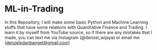 # ML-in-Trading
In this Repository, I will make some basic Python and Machine Learning stuffs that have some relations with Quantitative Finance and Trading. I learn it by myself from YouTube source, so if there are any mistakes that I made, you can text me via Instagram (@denzel_wijaya) or email me (denzeledanbanget@gmail.com)
